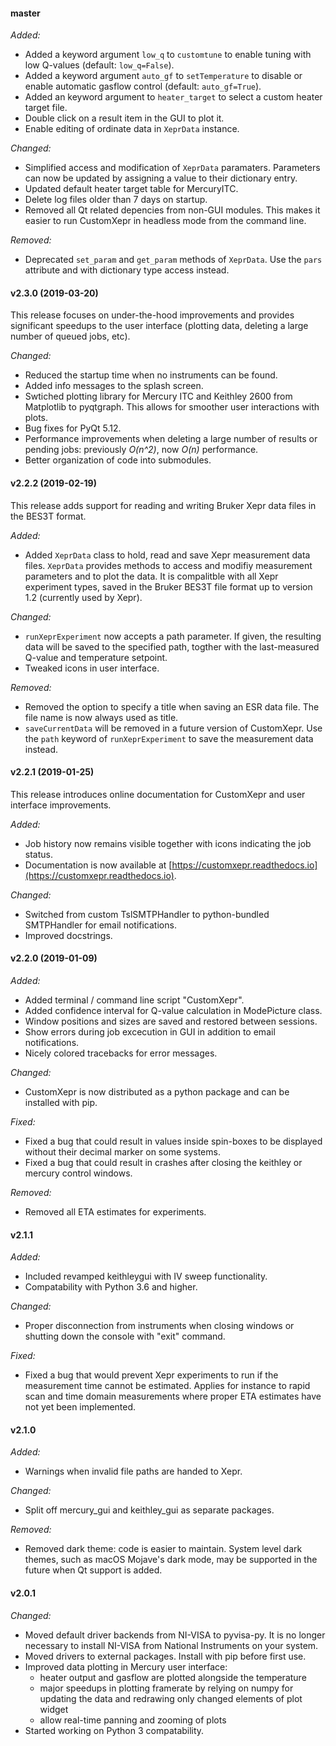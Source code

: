 #### master

_Added:_
- Added a keyword argument `low_q` to `customtune` to enable tuning with low Q-values (default: `low_q=False`).
- Added a keyword argument `auto_gf` to `setTemperature` to disable or enable automatic gasflow control (default: `auto_gf=True`).
- Added an keyword argument to `heater_target` to select a custom heater target file.
- Double click on a result item in the GUI to plot it.
- Enable editing of ordinate data in `XeprData` instance.

_Changed:_
- Simplified access and modification of `XeprData` paramaters. Parameters can now be updated by assigning a value to their dictionary entry.
- Updated default heater target table for MercuryITC.
- Delete log files older than 7 days on startup.
- Removed all Qt related depencies from non-GUI modules. This makes it easier to run CustomXepr in headless mode from the command line.

_Removed:_
- Deprecated `set_param` and `get_param` methods of `XeprData`. Use the `pars` attribute and with dictionary type access instead.

#### v2.3.0 (2019-03-20)

This release focuses on under-the-hood improvements and provides significant speedups to the user interface (plotting data, deleting a large number of queued jobs, etc).

_Changed:_

- Reduced the startup time when no instruments can be found.
- Added info messages to the splash screen.
- Swtiched plotting library for Mercury ITC and Keithley 2600 from Matplotlib to pyqtgraph. This allows for smoother user interactions with plots.
- Bug fixes for PyQt 5.12.
- Performance improvements when deleting a large number of results or pending jobs: previously _O(n^2)_, now _O(n)_ performance.
- Better organization of code into submodules.

#### v2.2.2 (2019-02-19)

This release adds support for reading and writing Bruker Xepr data files in the BES3T format.

_Added:_

- Added `XeprData` class to hold, read and save Xepr measurement data files. `XeprData`
  provides methods to access and modifiy measurement parameters and to plot the data.
  It is compalitble with all Xepr experiment types, saved in the Bruker BES3T file format
  up to version 1.2 (currently used by Xepr).

_Changed:_

- `runXeprExperiment` now accepts a path parameter. If given, the resulting data
  will be saved to the specified path, togther with the last-measured Q-value
  and temperature setpoint.
- Tweaked icons in user interface.

_Removed:_

- Removed the option to specify a title when saving an ESR data file. The file
  name is now always used as title.
- `saveCurrentData` will be removed in a future version of CustomXepr. Use the `path`
  keyword of `runXeprExperiment` to save the measurement data instead.

#### v2.2.1 (2019-01-25)

This release introduces online documentation for CustomXepr and user interface improvements.

_Added:_

- Job history now remains visible together with icons indicating the job status.
- Documentation is now available at [https://customxepr.readthedocs.io](https://customxepr.readthedocs.io).

_Changed:_

- Switched from custom TslSMTPHandler to python-bundled SMTPHandler for email
  notifications.
- Improved docstrings.

#### v2.2.0 (2019-01-09)

_Added:_

- Added terminal / command line script "CustomXepr".
- Added confidence interval for Q-value calculation in ModePicture class.
- Window positions and sizes are saved and restored between sessions.
- Show errors during job excecution in GUI in addition to email notifications.
- Nicely colored tracebacks for error messages.

_Changed:_

- CustomXepr is now distributed as a python package and can be installed with
  pip.

_Fixed:_

- Fixed a bug that could result in values inside spin-boxes to be displayed
  without their decimal marker on some systems.
- Fixed a bug that could result in crashes after closing the keithley or
  mercury control windows.

_Removed:_

- Removed all ETA estimates for experiments.

#### v2.1.1

_Added:_

- Included revamped keithleygui with IV sweep functionality.
- Compatability with Python 3.6 and higher.

_Changed:_

- Proper disconnection from instruments when closing windows or shutting down
  the console with "exit" command.

_Fixed:_

- Fixed a bug that would prevent Xepr experiments to run if the measurement
  time cannot be estimated. Applies for instance to rapid scan and time domain
  measurements where proper ETA estimates have not yet been implemented.

#### v2.1.0

_Added:_

- Warnings when invalid file paths are handed to Xepr.

_Changed:_

- Split off mercury_gui and keithley_gui as separate packages.

_Removed:_

- Removed dark theme: code is easier to maintain. System level dark themes,
  such as macOS Mojave's dark mode, may be supported in the future when Qt
  support is added.

#### v2.0.1

_Changed:_

- Moved default driver backends from NI-VISA to pyvisa-py. It is no longer
  necessary to install NI-VISA from National Instruments on your system.
- Moved drivers to external packages. Install with pip before first use.
- Improved data plotting in Mercury user interface:
    - heater output and gasflow are plotted alongside the temperature
    - major speedups in plotting framerate by relying on numpy for updating the
      data and redrawing only changed elements of plot widget
    - allow real-time panning and zooming of plots
- Started working on Python 3 compatability.
